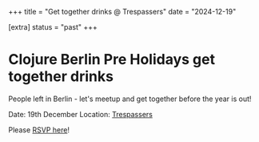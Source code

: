 +++
title = "Get together drinks @ Trespassers"
date = "2024-12-19"

[extra]
  status = "past"
+++

# Clojure Berlin Pre Holidays get together drinks

People left in Berlin - let's meetup and get together before the year is out!

Date: 19th December
Location: [Trespassers](https://www.trespassers.eu/)

Please [RSVP here](https://lu.ma/kocnw8c2)!
